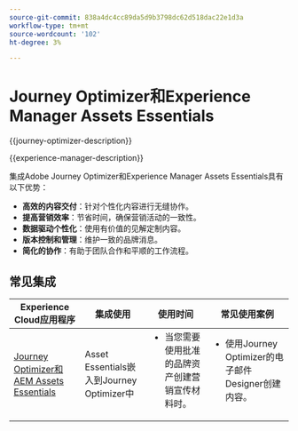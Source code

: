 ```yaml
---
source-git-commit: 838a4dc4cc89da5d9b3798dc62d518dac22e1d3a
workflow-type: tm+mt
source-wordcount: '102'
ht-degree: 3%

---
```



# Journey Optimizer和Experience Manager Assets Essentials

{{journey-optimizer-description}}

{{experience-manager-description}}

集成Adobe Journey Optimizer和Experience Manager Assets Essentials具有以下优势：

+ **高效的内容交付**：针对个性化内容进行无缝协作。
+ **提高营销效率**：节省时间，确保营销活动的一致性。
+ **数据驱动个性化**：使用有价值的见解定制内容。
+ **版本控制和管理**：维护一致的品牌消息。
+ **简化的协作**：有助于团队合作和平顺的工作流程。

## 常见集成

<table>
    <thead>
        <tr>
            <th>Experience Cloud应用程序</th>
            <th>集成使用</th>
            <th>使用时间</th>
            <th>常见使用案例</th>
        </tr>
    </thead>
    <tbody>
        <tr>
            <td><a href="https://experienceleague.adobe.com/docs/journey-optimizer-learn/tutorials/email-channel/create-content-with-the-email-designer.html?lang=zh-Hans" target="_blank" rel="noreferrer">Journey Optimizer和AEM Assets Essentials</a></td>
            <td>Asset Essentials嵌入到Journey Optimizer中</td>
            <td>
                <ul style="margin-top: 0;">
                    <li>当您需要使用批准的品牌资产创建营销宣传材料时。</li>
                </ul>
            </td>
            <td>
                <ul style="margin-top: 0;"><li>使用Journey Optimizer的电子邮件Designer创建内容。</li></ul>
            </td>
        </tr>        
    </tbody>          
</table>
